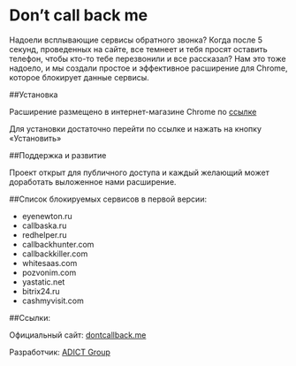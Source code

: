 # Don’t call back me

Надоели всплывающие сервисы обратного звонка? Когда после 5 секунд, проведенных на сайте, все темнеет и тебя просят оставить телефон, чтобы кто-то тебе перезвонили и все рассказал? Нам это тоже надоело, и мы создали простое и эффективное расширение для Chrome, которое блокирует данные сервисы.

##Установка

Расширение размещено в интернет-магазине Chrome по [ссылке](https://chrome.google.com/webstore/detail/don%E2%80%99t-call-back-me/ghogomihfdknefhnceeppgigbjnkfjep)

Для установки достаточно перейти по ссылке и нажать на кнопку «Установить»

##Поддержка и развитие

Проект открыт для публичного доступа и каждый желающий может доработать выложенное нами расширение.

##Список блокируемых сервисов в первой версии:

*	eyenewton.ru
*	callbaska.ru
*	redhelper.ru
*	callbackhunter.com
*	callbackkiller.com
*	whitesaas.com
*	pozvonim.com
*	yastatic.net
*	bitrix24.ru
*	cashmyvisit.com

##Ссылки:

Официальный сайт: [dontcallback.me](https://dontcallback.me/)

Разработчик: [ADICT Group](https://adict.ru/)
